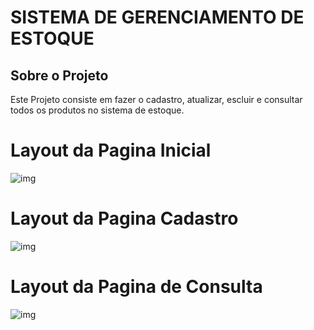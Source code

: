 # SISTEMA DE GERENCIAMENTO DE ESTOQUE 

## Sobre o Projeto

Este Projeto consiste em fazer o cadastro, atualizar, escluir e consultar todos os produtos no
sistema de estoque.

# Layout da Pagina Inicial

![img](https://github.com/Fellipe123/CRUD_GESTAO/Screenshot/telaInicial.PNG)

# Layout da Pagina Cadastro

![img](https://github.com/Fellipe123/CRUD_GESTAO/Screenshot/telaCadastro.PNG)


# Layout da Pagina de Consulta

![img](https://github.com/Fellipe123/CRUD_GESTAO/Screenshot/telaFiltro.PNG)


